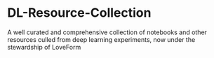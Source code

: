 
# DL-Resource-Collection
A well curated and comprehensive collection of notebooks and other resources culled from deep learning experiments, now under the stewardship of LoveForm